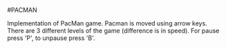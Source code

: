 #PACMAN

Implementation of PacMan game. 
Pacman is moved using arrow keys.
There are 3 different levels of the game (difference is in speed). 
For pause press 'P', to unpause press 'B'.

